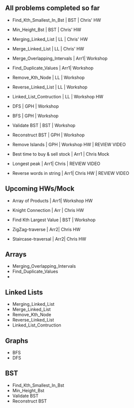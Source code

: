 
## All problems completed so far
- Find_Kth_Smallest_In_Bst             | BST | Chris' HW
- Min_Height_Bst                       | BST | Chris' HW
- Merging_Linked_List                  | LL  | Chris' HW
- Merge_Linked_List                    | LL  | Chris' HW

- Merge_Overlapping_Intervals          | Arr1| Workshop
- Find_Duplicate_Values                | Arr1| Workshop
- Remove_Kth_Node                      | LL  | Workshop
- Reverse_Linked_List                  | LL  | Workshop
- Linked_List_Contruction              | LL  | Workshop HW
- DFS                                  | GPH | Workshop
- BFS                                  | GPH | Workshop
- Validate BST                         | BST | Workshop 
- Reconstruct BST                      | GPH | Workshop
- Remove Islands                       | GPH | Workshop HW | REVIEW VIDEO

- Best time to buy & sell stock        | Arr1 | Chris Mock
- Longest peak                         | Arr1| Chris       | REVIEW VIDEO
- Reverse words in string              | Arr1| Chris HW    | REVIEW VIDEO



## Upcoming HWs/Mock
- Array of Products                    | Arr1| Workshop HW

- Knight Connection                    | Arr | Chris HW
- Find Kth Largest Value               | BST | Workshop

- ZigZag-traverse                      | Arr2| Chris HW
- Staircase-traversal                  | Arr2| Chris HW


## Arrays
- Merging_Overlapping_Intervals
- Find_Duplicate_Values
- 

## Linked Lists
- Merging_Linked_List
- Merge_Linked_List
- Remove_Kth_Node
- Reverse_Linked_List
- Linked_List_Contruction

## Graphs
- BFS
- DFS


## BST
- Find_Kth_Smallest_In_Bst
- Min_Height_Bst
- Validate BST 
- Reconstruct BST

